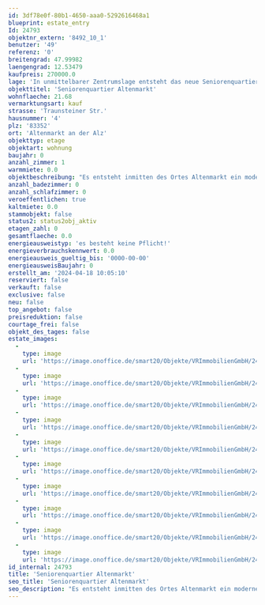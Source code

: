 ```yaml
---
id: 3df78e0f-80b1-4650-aaa0-5292616468a1
blueprint: estate_entry
Id: 24793
objektnr_extern: '8492_10_1'
benutzer: '49'
referenz: '0'
breitengrad: 47.99982
laengengrad: 12.53479
kaufpreis: 270000.0
lage: 'In unmittelbarer Zentrumslage entsteht das neue Seniorenquartier in bevorzugter Lage. In unmittelbarer, fußläufiger Umgebung um das Grundstück befinden sich alle Einrichtungen des täglichen Lebens (Einkaufsmöglichkeiten, Cafés, Ärzte, Apotheken, Kirche, Gemeindeverwaltung, Naherholungsmöglichkeiten, etc.), was eine aktive Teilnahme am Gemeindegeschehen auch im hohen Alter und bei körperlichen Einschränkungen weiterhin ermöglicht. Ein ausschlaggebender Punkt des Konzeptes des Seniorenquartiers ist es, dass sich die Anlage und die sie bewohnenden Menschen in die Gemeinde einfügen und als integraler Teil dieser verstanden werden. Eine Ghettoisierung der „Pflegeeinrichtung“ innerhalb der Ortschaft soll verhindert werden. Auch dies wird durch die gute, zentrale Lage ermöglicht und vereinfacht.'
objekttitel: 'Seniorenquartier Altenmarkt'
wohnflaeche: 21.68
vermarktungsart: kauf
strasse: 'Traunsteiner Str.'
hausnummer: '4'
plz: '83352'
ort: 'Altenmarkt an der Alz'
objekttyp: etage
objektart: wohnung
baujahr: 0
anzahl_zimmer: 1
warmmiete: 0.0
objektbeschreibung: "Es entsteht inmitten des Ortes Altenmarkt ein moderner Neubau mit  schöner Grünanlage :\r\n\r\n- 20 x EZ (ca. 21 m²) davon 4 x rollstuhlgerecht ausgestattet\r\n- 2 x DZ (ca. 26 m²) rollstuhlgerecht ausgestattet\r\n- 38 x 1,5- Zi. Appartements (zwischen 43 m² und 59 m²)\r\n- 4 x 2 Zi- Appartements (zwischen 62 m² und 93 m²)\r\n- 2 Gewerbeeinheiten (Tagespflegeeinrichtung und Tagescafé )\r\n\r\nAn einem Ort werden die verschiedensten Betreuungsformen miteinander vereint: Ambulant betreute Wohnungen, Tagespflege sowie ambulant betreute Wohngruppen.\r\n\r\nDie Tagespflege ist auf 20 Gäste ausgelegt und besitzt eine Gesamtfläche von 245 m². Hierzu gehört ein großer Aufenthaltsbereich mit Tagesküche, Ruheräume, ein Pflegebad, Personal- und Büroräume, sowie WC- und Lagerflächen."
anzahl_badezimmer: 0
anzahl_schlafzimmer: 0
veroeffentlichen: true
kaltmiete: 0.0
stammobjekt: false
status2: status2obj_aktiv
etagen_zahl: 0
gesamtflaeche: 0.0
energieausweistyp: 'es besteht keine Pflicht!'
energieverbrauchskennwert: 0.0
energieausweis_gueltig_bis: '0000-00-00'
energieausweisBaujahr: 0
erstellt_am: '2024-04-18 10:05:10'
reserviert: false
verkauft: false
exclusive: false
neu: false
top_angebot: false
preisreduktion: false
courtage_frei: false
objekt_des_tages: false
estate_images:
  -
    type: image
    url: 'https://image.onoffice.de/smart20/Objekte/VRImmobilienGmbH/24793/_543633.jpg'
  -
    type: image
    url: 'https://image.onoffice.de/smart20/Objekte/VRImmobilienGmbH/24793/_543635.jpg'
  -
    type: image
    url: 'https://image.onoffice.de/smart20/Objekte/VRImmobilienGmbH/24793/_543637.jpg'
  -
    type: image
    url: 'https://image.onoffice.de/smart20/Objekte/VRImmobilienGmbH/24793/_543639.jpg'
  -
    type: image
    url: 'https://image.onoffice.de/smart20/Objekte/VRImmobilienGmbH/24793/_543641.jpg'
  -
    type: image
    url: 'https://image.onoffice.de/smart20/Objekte/VRImmobilienGmbH/24793/_543643.jpg'
  -
    type: image
    url: 'https://image.onoffice.de/smart20/Objekte/VRImmobilienGmbH/24793/_543645.jpg'
  -
    type: image
    url: 'https://image.onoffice.de/smart20/Objekte/VRImmobilienGmbH/24793/_543647.jpg'
  -
    type: image
    url: 'https://image.onoffice.de/smart20/Objekte/VRImmobilienGmbH/24793/_543649.jpg'
  -
    type: image
    url: 'https://image.onoffice.de/smart20/Objekte/VRImmobilienGmbH/24793/_543651.jpg'
id_internal: 24793
title: 'Seniorenquartier Altenmarkt'
seo_title: 'Seniorenquartier Altenmarkt'
seo_description: "Es entsteht inmitten des Ortes Altenmarkt ein moderner Neubau mit  schöner Grünanlage :\r\n\r\n- 20 x EZ (ca. 21 m²) davon 4 x rollstuhlgerecht ausgestattet\r\n- 2"
---
```

